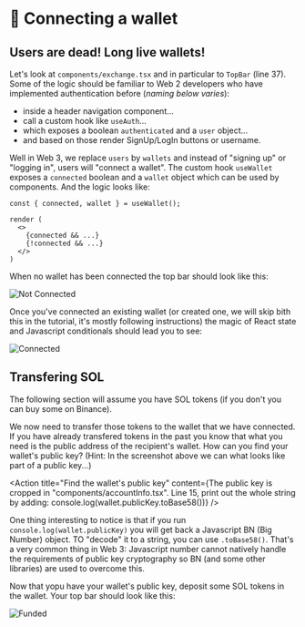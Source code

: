 # 💸 Connecting a wallet

## Users are dead! Long live wallets!

Let's look at `components/exchange.tsx` and in particular to `TopBar` (line 37). Some of the logic should be familiar to Web 2 developers who have implemented authentication before (_naming below varies_):  

* inside a header navigation component...
* call a custom hook like `useAuth`...
* which exposes a boolean `authenticated` and a `user` object...
* and based on those render SignUp/LogIn buttons or username.

Well in Web 3, we replace `users` by `wallets` and instead of "signing up" or "logging in", users will "connect a wallet". The custom hook `useWallet` exposes a `connected` boolean and a `wallet` object which can be used by components. And the logic looks like:

```
const { connected, wallet } = useWallet();

render (
  <>
    {connected && ...}
    {!connected && ...}
  </>
)
```

When no wallet has been connected the top bar should look like this:

![Not Connected](https://p26.f0.n0.cdn.getcloudapp.com/items/JruDkxO5/69d0bfdb-5719-411b-b344-176138cfac3a.png?source=viewer&v=5953348795a687c32f7dc569cd788de0)

Once you've connected an existing wallet (or created one, we will skip bith this in the tutorial, it's mostly following instructions) the magic of React state and Javascript conditionals should lead you to see:

![Connected](https://p26.f0.n0.cdn.getcloudapp.com/items/Kou40Jjx/a965a119-0b18-4617-9751-1b950f0faaad.png?source=viewer&v=3a909bb722ebbcb60df421af1b0c118a)

## Transfering SOL

The following section will assume you have SOL tokens (if you don't you can buy some on Binance).

We now need to transfer those tokens to the wallet that we have connected. If you have already transfered tokens in the past you know that what you need is the public address of the recipient's wallet. How can you find your wallet's public key? (Hint: In the screenshot above we can what looks like part of a public key...)

<Action
  title="Find the wallet's public key"
  content={The public key is cropped in "components/accountInfo.tsx". Line 15, print out the whole string by adding: console.log(wallet.publicKey.toBase58())}
/>

One thing interesting to notice is that if you run `console.log(wallet.publicKey)` you will get back a Javascript BN (Big Number) object. TO "decode" it to a string, you can use `.toBase58()`. That's a very common thing in Web 3: Javascript number cannot natively handle the requirements of public key cryptography so BN (and some other libraries) are used to overcome this.

Now that yopu have your wallet's public key, deposit some SOL tokens in the wallet. Your top bar should look like this:

![Funded](https://p26.f0.n0.cdn.getcloudapp.com/items/JruDkx2Q/375f2bd4-deed-44ca-96cb-380c1a9c2ea9.png?source=viewer&v=07cbb91ce496d3e6feaaf517ce8c6ed2)
